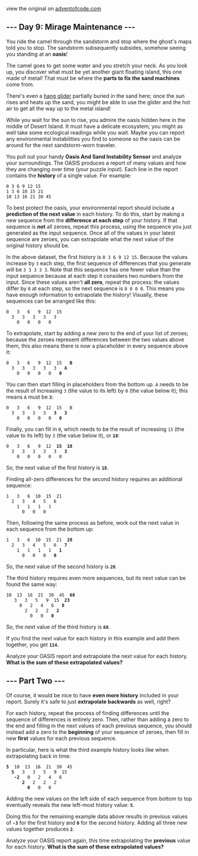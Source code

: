 view the original on <a href=https://adventofcode.com/2023/day/9>adventofcode.com</a>
<h2>--- Day 9: Mirage Maintenance ---</h2><p>You ride the camel through the sandstorm and stop where the ghost's maps told you to stop. <span title="The sound of a sandstorm slowly settling.">The sandstorm subsequently subsides, somehow seeing you standing at an <b>oasis</b>!</span></p>
<p>The camel goes to get some water and you stretch your neck. As you look up, you discover what must be yet another giant floating island, this one made of metal! That must be where the <b>parts to fix the sand machines</b> come from.</p>
<p>There's even a <a href="https://en.wikipedia.org/wiki/Hang_gliding">hang glider</a> partially buried in the sand here; once the sun rises and heats up the sand, you might be able to use the glider and the hot air to get all the way up to the metal island!</p>
<p>While you wait for the sun to rise, you admire the oasis hidden here in the middle of Desert Island. It must have a delicate ecosystem; you might as well take some ecological readings while you wait. Maybe you can report any environmental instabilities you find to someone so the oasis can be around for the next sandstorm-worn traveler.</p>
<p>You pull out your handy <b>Oasis And Sand Instability Sensor</b> and analyze your surroundings. The OASIS produces a report of many values and how they are changing over time (your puzzle input). Each line in the report contains the <b>history</b> of a single value. For example:</p>
<pre><code>0 3 6 9 12 15
1 3 6 10 15 21
10 13 16 21 30 45
</code></pre>
<p>To best protect the oasis, your environmental report should include a <b>prediction of the next value</b> in each history. To do this, start by making a new sequence from the <b>difference at each step</b> of your history. If that sequence is <b>not</b> all zeroes, repeat this process, using the sequence you just generated as the input sequence. Once all of the values in your latest sequence are zeroes, you can extrapolate what the next value of the original history should be.</p>
<p>In the above dataset, the first history is <code>0 3 6 9 12 15</code>. Because the values increase by <code>3</code> each step, the first sequence of differences that you generate will be <code>3 3 3 3 3</code>. Note that this sequence has one fewer value than the input sequence because at each step it considers two numbers from the input. Since these values aren't <b>all zero</b>, repeat the process: the values differ by <code>0</code> at each step, so the next sequence is <code>0 0 0 0</code>. This means you have enough information to extrapolate the history! Visually, these sequences can be arranged like this:</p>
<pre><code>0   3   6   9  12  15
  3   3   3   3   3
    0   0   0   0
</code></pre>
<p>To extrapolate, start by adding a new zero to the end of your list of zeroes; because the zeroes represent differences between the two values above them, this also means there is now a placeholder in every sequence above it:</p><p>
</p><pre><code>0   3   6   9  12  15   <b>B</b>
  3   3   3   3   3   <b>A</b>
    0   0   0   0   <b>0</b>
</code></pre>
<p>You can then start filling in placeholders from the bottom up. <code>A</code> needs to be the result of increasing <code>3</code> (the value to its left) by <code>0</code> (the value below it); this means <code>A</code> must be <code><b>3</b></code>:</p>
<pre><code>0   3   6   9  12  15   B
  3   3   3   3   <b>3</b>   <b>3</b>
    0   0   0   0   <b>0</b>
</code></pre>
<p>Finally, you can fill in <code>B</code>, which needs to be the result of increasing <code>15</code> (the value to its left) by <code>3</code> (the value below it), or <code><b>18</b></code>:</p>
<pre><code>0   3   6   9  12  <b>15</b>  <b>18</b>
  3   3   3   3   3   <b>3</b>
    0   0   0   0   0
</code></pre>
<p>So, the next value of the first history is <code><b>18</b></code>.</p>
<p>Finding all-zero differences for the second history requires an additional sequence:</p>
<pre><code>1   3   6  10  15  21
  2   3   4   5   6
    1   1   1   1
      0   0   0
</code></pre>
<p>Then, following the same process as before, work out the next value in each sequence from the bottom up:</p>
<pre><code>1   3   6  10  15  21  <b>28</b>
  2   3   4   5   6   <b>7</b>
    1   1   1   1   <b>1</b>
      0   0   0   <b>0</b>
</code></pre>
<p>So, the next value of the second history is <code><b>28</b></code>.</p>
<p>The third history requires even more sequences, but its next value can be found the same way:</p>
<pre><code>10  13  16  21  30  45  <b>68</b>
   3   3   5   9  15  <b>23</b>
     0   2   4   6   <b>8</b>
       2   2   2   <b>2</b>
         0   0   <b>0</b>
</code></pre>
<p>So, the next value of the third history is <code><b>68</b></code>.</p>
<p>If you find the next value for each history in this example and add them together, you get <code><b>114</b></code>.</p>
<p>Analyze your OASIS report and extrapolate the next value for each history. <b>What is the sum of these extrapolated values?</b></p>
<h2 id="part2">--- Part Two ---</h2><p>Of course, it would be nice to have <b>even more history</b> included in your report. Surely it's safe to just <b>extrapolate backwards</b> as well, right?</p>
<p>For each history, repeat the process of finding differences until the sequence of differences is entirely zero. Then, rather than adding a zero to the end and filling in the next values of each previous sequence, you should instead add a zero to the <b>beginning</b> of your sequence of zeroes, then fill in new <b>first</b> values for each previous sequence.</p>
<p>In particular, here is what the third example history looks like when extrapolating back in time:</p>
<pre><code><b>5</b>  10  13  16  21  30  45
  <b>5</b>   3   3   5   9  15
   <b>-2</b>   0   2   4   6
      <b>2</b>   2   2   2
        <b>0</b>   0   0
</code></pre>
<p>Adding the new values on the left side of each sequence from bottom to top eventually reveals the new left-most history value: <code><b>5</b></code>.</p>
<p>Doing this for the remaining example data above results in previous values of <code><b>-3</b></code> for the first history and <code><b>0</b></code> for the second history. Adding all three new values together produces <code><b>2</b></code>.</p>
<p>Analyze your OASIS report again, this time extrapolating the <b>previous</b> value for each history. <b>What is the sum of these extrapolated values?</b></p>


